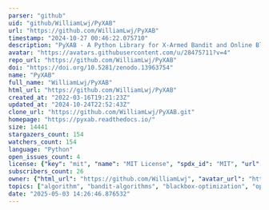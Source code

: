 ```yaml
---
parser: "github"
uid: "github/WilliamLwj/PyXAB"
url: "https://github.com/WilliamLwj/PyXAB"
timestamp: "2024-10-27 00:46:22.075710"
description: "PyXAB - A Python Library for X-Armed Bandit and Online Blackbox Optimization Algorithms"
avatar: "https://avatars.githubusercontent.com/u/28475711?v=4"
repo_url: "https://github.com/WilliamLwj/PyXAB"
doi: "https://doi.org/10.5281/zenodo.13963754"
name: "PyXAB"
full_name: "WilliamLwj/PyXAB"
html_url: "https://github.com/WilliamLwj/PyXAB"
created_at: "2022-03-16T19:21:23Z"
updated_at: "2024-10-24T22:52:43Z"
clone_url: "https://github.com/WilliamLwj/PyXAB.git"
homepage: "https://pyxab.readthedocs.io/"
size: 14441
stargazers_count: 154
watchers_count: 154
language: "Python"
open_issues_count: 4
license: {"key": "mit", "name": "MIT License", "spdx_id": "MIT", "url": "https://api.github.com/licenses/mit", "node_id": "MDc6TGljZW5zZTEz"}
subscribers_count: 26
owner: {"html_url": "https://github.com/WilliamLwj", "avatar_url": "https://avatars.githubusercontent.com/u/28475711?v=4", "login": "WilliamLwj", "type": "User"}
topics: ["algorithm", "bandit-algorithms", "blackbox-optimization", "optimization", "lipschitz-bandit", "hyperparameter-optimization", "hyperparameter-tuning", "reinforcement-learning", "data-science", "machine-learning-algorithms", "online-learning", "continuous-armed-bandit", "x-armed-bandit", "automl", "machine-learning", "optimization-algorithms"]
date: "2025-05-03 14:26:46.876532"
---
```


